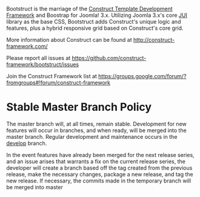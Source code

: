 Bootstruct is the marriage of the [Construct Template Development Framework](http://construct-framework.com/) and Boostrap for Joomla! 3.x. Utilizing Joomla 3.x's core [JUI](http://kyleledbetter.com/jui/) library as the base CSS, Bootstruct adds Construct's unique logic and features, plus a hybrid responsive grid based on Construct's core grid.

More information about Construct can be found at http://construct-framework.com/

Please report all issues at https://github.com/construct-framework/bootstruct/issues

Join the Construct Framework list at https://groups.google.com/forum/?fromgroups#!forum/construct-framework

Stable Master Branch Policy
====================
The master branch will, at all times, remain stable. Development for new features will occur in branches, and when ready, will be merged into the master branch. Regular development and maintenance occurs in the [develop](https://github.com/construct-framework/bootstruct/tree/develop) branch.

In the event features have already been merged for the next release series, and an issue arises that warrants a fix on the current release series, the developer will create a branch based off the tag created from the previous release, make the necessary changes, package a new release, and tag the new release. If necessary, the commits made in the temporary branch will be merged into master


